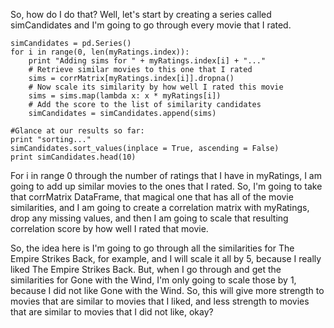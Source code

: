 
So, how do I do that? Well, let's start by creating a series called simCandidates and I'm going to go through every movie that I rated.

```
simCandidates = pd.Series() 
for i in range(0, len(myRatings.index)): 
    print "Adding sims for " + myRatings.index[i] + "..." 
    # Retrieve similar movies to this one that I rated 
    sims = corrMatrix[myRatings.index[i]].dropna() 
    # Now scale its similarity by how well I rated this movie 
    sims = sims.map(lambda x: x * myRatings[i]) 
    # Add the score to the list of similarity candidates 
    simCandidates = simCandidates.append(sims) 
     
#Glance at our results so far: 
print "sorting..." 
simCandidates.sort_values(inplace = True, ascending = False) 
print simCandidates.head(10) 
```

For i in range 0 through the number of ratings that I have in myRatings, I am going to add up similar movies to the ones that I rated. So, I'm going to take that corrMatrix DataFrame, that magical one that has all of the movie similarities, and I am going to create a correlation matrix with myRatings, drop any missing values, and then I am going to scale that resulting correlation score by how well I rated that movie.

So, the idea here is I'm going to go through all the similarities for The Empire Strikes Back, for example, and I will scale it all by 5, because I really liked The Empire Strikes Back. But, when I go through and get the similarities for Gone with the Wind, I'm only going to scale those by 1, because I did not like Gone with the Wind. So, this will give more strength to movies that are similar to movies that I liked, and less strength to movies that are similar to movies that I did not like, okay?
